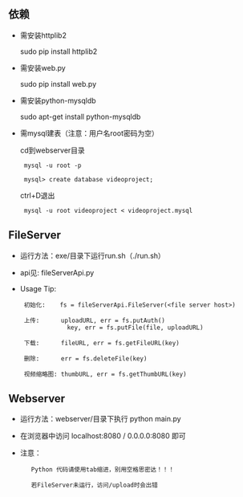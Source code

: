 依赖
----

 * 需安装httplib2

    sudo pip install httplib2

 * 需安装web.py

    sudo pip install web.py

 * 需安装python-mysqldb

    sudo apt-get install python-mysqldb

 * 需mysql建表（注意：用户名root密码为空）

 	cd到webserver目录

        mysql -u root -p

 		mysql> create database videoproject;

 	ctrl+D退出

        mysql -u root videoproject < videoproject.mysql




FileServer
----------

 * 运行方法：exe/目录下运行run.sh（./run.sh）
 * api见: fileServerApi.py

 * Usage Tip:

        初始化:    fs = fileServerApi.FileServer(<file server host>)

        上传:      uploadURL, err = fs.putAuth()
                    key, err = fs.putFile(file, uploadURL)

        下载:      fileURL, err = fs.getFileURL(key)

        删除:      err = fs.deleteFile(key)

        视频缩略图: thumbURL, err = fs.getThumbURL(key)

Webserver
---------

 * 运行方法：webserver/目录下执行 python main.py

 * 在浏览器中访问 localhost:8080 / 0.0.0.0:8080 即可

 * 注意：

          Python 代码请使用tab缩进，别用空格思密达！！！

          若FileServer未运行，访问/upload时会出错

